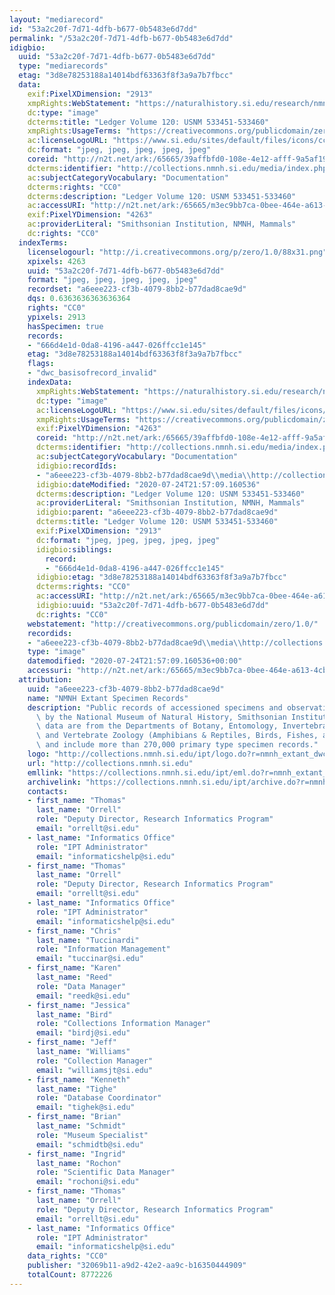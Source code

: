 ```yaml
---
layout: "mediarecord"
id: "53a2c20f-7d71-4dfb-b677-0b5483e6d7dd"
permalink: "/53a2c20f-7d71-4dfb-b677-0b5483e6d7dd"
idigbio:
  uuid: "53a2c20f-7d71-4dfb-b677-0b5483e6d7dd"
  type: "mediarecords"
  etag: "3d8e78253188a14014bdf63363f8f3a9a7b7fbcc"
  data:
    exif:PixelXDimension: "2913"
    xmpRights:WebStatement: "https://naturalhistory.si.edu/research/nmnh-collections/museum-collections-policies"
    dc:type: "image"
    dcterms:title: "Ledger Volume 120: USNM 533451-533460"
    xmpRights:UsageTerms: "https://creativecommons.org/publicdomain/zero/1.0/"
    ac:licenseLogoURL: "https://www.si.edu/sites/default/files/icons/cc0.svg"
    dc:format: "jpeg, jpeg, jpeg, jpeg, jpeg"
    coreid: "http://n2t.net/ark:/65665/39affbfd0-108e-4e12-afff-9a5af19dcc2c"
    dcterms:identifier: "http://collections.nmnh.si.edu/media/index.php?irn=14193932"
    ac:subjectCategoryVocabulary: "Documentation"
    dcterms:rights: "CC0"
    dcterms:description: "Ledger Volume 120: USNM 533451-533460"
    ac:accessURI: "http://n2t.net/ark:/65665/m3ec9bb7ca-0bee-464e-a613-4cbb56125c94"
    exif:PixelYDimension: "4263"
    ac:providerLiteral: "Smithsonian Institution, NMNH, Mammals"
    dc:rights: "CC0"
  indexTerms:
    licenselogourl: "http://i.creativecommons.org/p/zero/1.0/88x31.png"
    xpixels: 4263
    uuid: "53a2c20f-7d71-4dfb-b677-0b5483e6d7dd"
    format: "jpeg, jpeg, jpeg, jpeg, jpeg"
    recordset: "a6eee223-cf3b-4079-8bb2-b77dad8cae9d"
    dqs: 0.6363636363636364
    rights: "CC0"
    ypixels: 2913
    hasSpecimen: true
    records:
    - "666d4e1d-0da8-4196-a447-026ffcc1e145"
    etag: "3d8e78253188a14014bdf63363f8f3a9a7b7fbcc"
    flags:
    - "dwc_basisofrecord_invalid"
    indexData:
      xmpRights:WebStatement: "https://naturalhistory.si.edu/research/nmnh-collections/museum-collections-policies"
      dc:type: "image"
      ac:licenseLogoURL: "https://www.si.edu/sites/default/files/icons/cc0.svg"
      xmpRights:UsageTerms: "https://creativecommons.org/publicdomain/zero/1.0/"
      exif:PixelYDimension: "4263"
      coreid: "http://n2t.net/ark:/65665/39affbfd0-108e-4e12-afff-9a5af19dcc2c"
      dcterms:identifier: "http://collections.nmnh.si.edu/media/index.php?irn=14193932"
      ac:subjectCategoryVocabulary: "Documentation"
      idigbio:recordIds:
      - "a6eee223-cf3b-4079-8bb2-b77dad8cae9d\\media\\http://collections.nmnh.si.edu/media/index.php?irn=14193932"
      idigbio:dateModified: "2020-07-24T21:57:09.160536"
      dcterms:description: "Ledger Volume 120: USNM 533451-533460"
      ac:providerLiteral: "Smithsonian Institution, NMNH, Mammals"
      idigbio:parent: "a6eee223-cf3b-4079-8bb2-b77dad8cae9d"
      dcterms:title: "Ledger Volume 120: USNM 533451-533460"
      exif:PixelXDimension: "2913"
      dc:format: "jpeg, jpeg, jpeg, jpeg, jpeg"
      idigbio:siblings:
        record:
        - "666d4e1d-0da8-4196-a447-026ffcc1e145"
      idigbio:etag: "3d8e78253188a14014bdf63363f8f3a9a7b7fbcc"
      dcterms:rights: "CC0"
      ac:accessURI: "http://n2t.net/ark:/65665/m3ec9bb7ca-0bee-464e-a613-4cbb56125c94"
      idigbio:uuid: "53a2c20f-7d71-4dfb-b677-0b5483e6d7dd"
      dc:rights: "CC0"
    webstatement: "http://creativecommons.org/publicdomain/zero/1.0/"
    recordids:
    - "a6eee223-cf3b-4079-8bb2-b77dad8cae9d\\media\\http://collections.nmnh.si.edu/media/index.php?irn=14193932"
    type: "image"
    datemodified: "2020-07-24T21:57:09.160536+00:00"
    accessuri: "http://n2t.net/ark:/65665/m3ec9bb7ca-0bee-464e-a613-4cbb56125c94"
  attribution:
    uuid: "a6eee223-cf3b-4079-8bb2-b77dad8cae9d"
    name: "NMNH Extant Specimen Records"
    description: "Public records of accessioned specimens and observations curated\
      \ by the National Museum of Natural History, Smithsonian Institution. These\
      \ data are from the Departments of Botany, Entomology, Invertebrate Zoology\
      \ and Vertebrate Zoology (Amphibians & Reptiles, Birds, Fishes, and Mammals)\
      \ and include more than 270,000 primary type specimen records."
    logo: "http://collections.nmnh.si.edu/ipt/logo.do?r=nmnh_extant_dwc-a"
    url: "http://collections.nmnh.si.edu"
    emllink: "https://collections.nmnh.si.edu/ipt/eml.do?r=nmnh_extant_dwc-a"
    archivelink: "https://collections.nmnh.si.edu/ipt/archive.do?r=nmnh_extant_dwc-a"
    contacts:
    - first_name: "Thomas"
      last_name: "Orrell"
      role: "Deputy Director, Research Informatics Program"
      email: "orrellt@si.edu"
    - last_name: "Informatics Office"
      role: "IPT Administrator"
      email: "informaticshelp@si.edu"
    - first_name: "Thomas"
      last_name: "Orrell"
      role: "Deputy Director, Research Informatics Program"
      email: "orrellt@si.edu"
    - last_name: "Informatics Office"
      role: "IPT Administrator"
      email: "informaticshelp@si.edu"
    - first_name: "Chris"
      last_name: "Tuccinardi"
      role: "Information Management"
      email: "tuccinar@si.edu"
    - first_name: "Karen"
      last_name: "Reed"
      role: "Data Manager"
      email: "reedk@si.edu"
    - first_name: "Jessica"
      last_name: "Bird"
      role: "Collections Information Manager"
      email: "birdj@si.edu"
    - first_name: "Jeff"
      last_name: "Williams"
      role: "Collection Manager"
      email: "williamsjt@si.edu"
    - first_name: "Kenneth"
      last_name: "Tighe"
      role: "Database Coordinator"
      email: "tighek@si.edu"
    - first_name: "Brian"
      last_name: "Schmidt"
      role: "Museum Specialist"
      email: "schmidtb@si.edu"
    - first_name: "Ingrid"
      last_name: "Rochon"
      role: "Scientific Data Manager"
      email: "rochoni@si.edu"
    - first_name: "Thomas"
      last_name: "Orrell"
      role: "Deputy Director, Research Informatics Program"
      email: "orrellt@si.edu"
    - last_name: "Informatics Office"
      role: "IPT Administrator"
      email: "informaticshelp@si.edu"
    data_rights: "CC0"
    publisher: "32069b11-a9d2-42e2-aa9c-b16350444909"
    totalCount: 8772226
---
```

